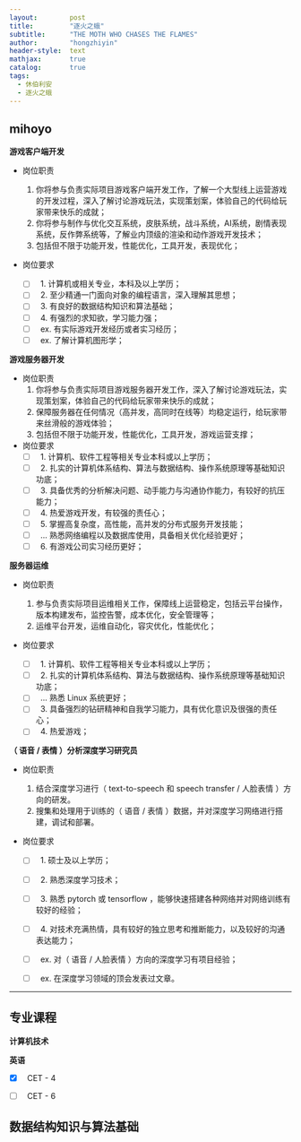 ```yaml
---
layout:        post
title:         "逐火之蛾"
subtitle:      "THE MOTH WHO CHASES THE FLAMES"
author:        "hongzhiyin"
header-style:  text
mathjax:       true
catalog:       true
tags:
  - 休伯利安
  - 逐火之蛾 
---
```




## mihoyo

**游戏客户端开发**

- 岗位职责
  1. 你将参与负责实际项目游戏客户端开发工作，了解一个大型线上运营游戏的开发过程，深入了解讨论游戏玩法，实现策划案，体验自己的代码给玩家带来快乐的成就；
  2. 你将参与制作与优化交互系统，皮肤系统，战斗系统，AI系统，剧情表现系统，反作弊系统等，了解业内顶级的渲染和动作游戏开发技术；
  3. 包括但不限于功能开发，性能优化，工具开发，表现优化；

- 岗位要求
  - [ ] &nbsp; 1. 计算机或相关专业，本科及以上学历；
  - [ ] &nbsp; 2. 至少精通一门面向对象的编程语言，深入理解其思想；
  - [ ] &nbsp; 3. 有良好的数据结构知识和算法基础；
  - [ ] &nbsp; 4. 有强烈的求知欲，学习能力强；
  - [ ] &nbsp; ex. 有实际游戏开发经历或者实习经历；
  - [ ] &nbsp; ex. 了解计算机图形学；

**游戏服务器开发**

- 岗位职责
  1. 你将参与负责实际项目游戏服务器开发工作，深入了解讨论游戏玩法，实现策划案，体验自己的代码给玩家带来快乐的成就；
  2. 保障服务器在任何情况（高并发，高同时在线等）均稳定运行，给玩家带来丝滑般的游戏体验；
  3. 包括但不限于功能开发，性能优化，工具开发，游戏运营支撑；
- 岗位要求
  - [ ] &nbsp; 1. 计算机、软件工程等相关专业本科或以上学历；
  - [ ] &nbsp; 2. 扎实的计算机体系结构、算法与数据结构、操作系统原理等基础知识功底； 
  - [ ] &nbsp; 3. 具备优秀的分析解决问题、动手能力与沟通协作能力，有较好的抗压能力；
  - [ ] &nbsp; 4. 热爱游戏开发，有较强的责任心；
  - [ ] &nbsp; 5. 掌握高复杂度，高性能，高并发的分布式服务开发技能；
  - [ ] &nbsp; ... 熟悉网络编程以及数据库使用，具备相关优化经验更好；
  - [ ] &nbsp; 6. 有游戏公司实习经历更好；

**服务器运维**

- 岗位职责
  1. 参与负责实际项目运维相关工作，保障线上运营稳定，包括云平台操作，版本构建发布，监控告警，成本优化，安全管理等；
  2. 运维平台开发，运维自动化，容灾优化，性能优化；

- 岗位要求
  - [ ] &nbsp; 1. 计算机、软件工程等相关专业本科或以上学历；
  - [ ] &nbsp; 2. 扎实的计算机体系结构、算法与数据结构、操作系统原理等基础知识功底；
  - [ ] &nbsp; ... 熟悉 Linux 系统更好；
  - [ ] &nbsp; 3. 具备强烈的钻研精神和自我学习能力，具有优化意识及很强的责任心；
  - [ ] &nbsp; 4. 热爱游戏；

**（ 语音 / 表情 ）分析深度学习研究员**

- 岗位职责
  1. 结合深度学习进行（ text-to-speech 和 speech transfer / 人脸表情 ）方向的研发。 
  2. 搜集和处理用于训练的（ 语音 / 表情 ）数据，并对深度学习网络进行搭建，调试和部署。

- 岗位要求
  - [ ] &nbsp; 1. 硕士及以上学历；
  - [ ] &nbsp; 2. 熟悉深度学习技术；
  - [ ] &nbsp; 3. 熟悉 pytorch 或 tensorflow ，能够快速搭建各种网络并对网络训练有较好的经验；
  - [ ] &nbsp; 4. 对技术充满热情，具有较好的独立思考和推断能力，以及较好的沟通表达能力；
  - [ ] &nbsp; ex. 对（ 语音 / 人脸表情 ）方向的深度学习有项目经验；
  - [ ] &nbsp; ex. 在深度学习领域的顶会发表过文章。



---



## 专业课程

**计算机技术**



**英语**

- [x] &nbsp; CET - 4
- [ ] &nbsp; CET - 6



## 数据结构知识与算法基础

